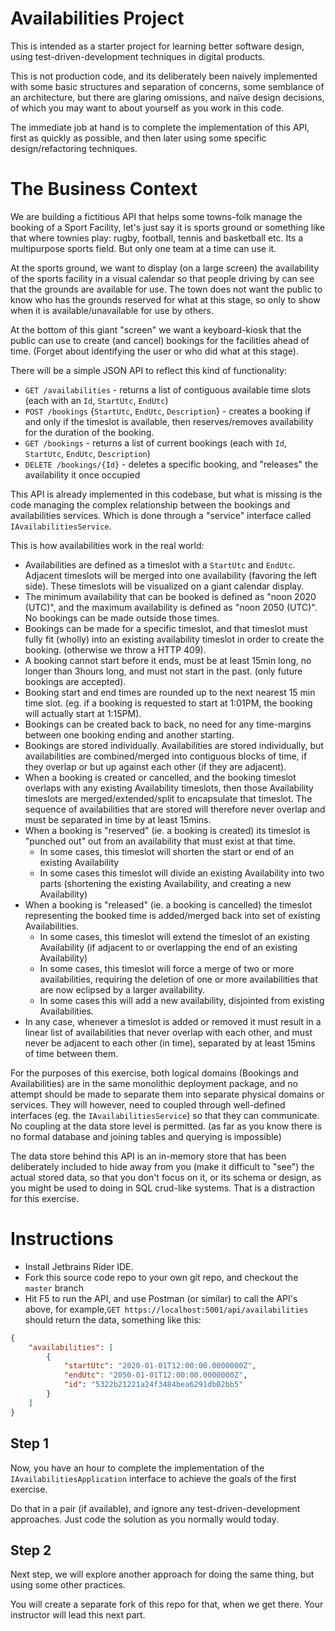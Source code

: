 # Availabilities Project

This is intended as a starter project for learning better software design, using test-driven-development techniques in digital products.

This is not production code, and its deliberately been naively implemented with some basic structures and separation of concerns, some semblance of an architecture, but there are glaring omissions, and naïve design decisions, of which you may want to  about yourself as you work in this code.

The immediate job at hand is to complete the implementation of this API, first as quickly as possible, and then later using some specific design/refactoring techniques.

# The Business Context 

We are building a fictitious API that helps some towns-folk manage the booking of a Sport Facility, let's just say it is sports ground or something like that where townies play: rugby, football, tennis and basketball etc. Its a multipurpose sports field. But only one team at a time can use it.

At the sports ground, we want to display (on a large screen) the availability of the sports facility in a visual calendar so that people driving by can see that the grounds are available for use. The town does not want the public to know who has the grounds reserved for what at this stage, so only to show when it is available/unavailable for use by others.

At the bottom of this giant "screen" we want a keyboard-kiosk that the public can use to create (and cancel) bookings for the facilities ahead of time. (Forget about identifying the user or who did what at this stage).

There will be a simple JSON API to reflect this kind of functionality:

* `GET /availabilities` - returns a list of contiguous available time slots (each with an `Id`, `StartUtc`, `EndUtc`)
* `POST /bookings` {`StartUtc`, `EndUtc`, `Description`} - creates a booking if and only if the timeslot is available, then reserves/removes availability for the duration of the booking.
* `GET /bookings` - returns a list of current bookings (each with `Id`, `StartUtc`, `EndUtc`, `Description`)
* `DELETE /bookings/{Id}` - deletes a specific booking, and "releases" the availability it once occupied

This API is already implemented in this codebase, but what is missing is the code managing the complex relationship between the bookings and availabilities services. Which is done through a "service" interface called `IAvailabilitiesService`.

This is how availabilities work in the real world:
* Availabilities are defined as a timeslot with a `StartUtc` and `EndUtc`. Adjacent timeslots will be merged into one availability (favoring the left side). These timeslots will be visualized on a giant calendar display.
* The minimum availability that can be booked is defined as "noon 2020 (UTC)", and the maximum availability is defined as "noon 2050 (UTC)". No bookings can be made outside those times.
* Bookings can be made for a specific timeslot, and that timeslot must fully fit (wholly) into an existing availability timeslot in order to create the booking. (otherwise we throw a HTTP 409).
* A booking cannot start before it ends, must be at least 15min long, no longer than 3hours long, and must not start in the past. (only future bookings are accepted).
* Booking start and end times are rounded up to the next nearest 15 min time slot. (eg. if a booking is requested to start at 1:01PM, the booking will actually start at 1:15PM). 
* Bookings can be created back to back, no need for any time-margins between one booking ending and another starting.
* Bookings are stored individually. Availabilities are stored individually, but availabilities are combined/merged into contiguous blocks of time, if they overlap or but up against each other (if they are adjacent).
* When a booking is created or cancelled, and the booking timeslot overlaps with any existing Availability timeslots, then those Availability timeslots are merged/extended/split to encapsulate that  timeslot. The sequence of availabilities that are stored will therefore never overlap and must be separated in time by at least 15mins.
* When a booking is "reserved" (ie. a booking is created) its timeslot is "punched out" out from an availability that must exist at that time.
  * In some cases, this timeslot will shorten the start or end of an existing Availability
  * In some cases this timeslot will divide an existing Availability into two parts (shortening the existing Availability, and creating a new Availability)
* When a booking is "released" (ie. a booking is cancelled) the timeslot representing the booked time is added/merged back into set of existing Availabilities.
  * In some cases, this timeslot will extend the timeslot of an existing Availability (if adjacent to or overlapping the end of an existing Availability)
  * In some cases, this timeslot will force a merge of two or more availabilities, requiring the deletion of one or more availabilities that are now eclipsed by a larger availability. 
  * In some cases this will add a new availability, disjointed from existing Availabilities.
* In any case, whenever a timeslot is added or removed it must result in a linear list of availabilities that never overlap with each other, and must never be adjacent to each other (in time), separated by at least 15mins  of time between them.

For the purposes of this exercise, both logical domains (Bookings and Availabilities) are in the same monolithic deployment package, and no attempt should be made to separate them into separate physical domains or services. They will however, need to coupled through well-defined interfaces (eg. the `IAvailabilitiesService`) so that they can communicate. No coupling at the data store level is permitted. (as far as you know there is no formal database and joining tables and querying is impossible)

The data store behind this API is an in-memory store that has been deliberately included to hide away from you (make it difficult to "see") the actual stored data, so that you don't focus on it, or its schema or design, as you might be used to doing in SQL crud-like systems. That is a distraction for this exercise.

# Instructions

* Install Jetbrains Rider IDE.
* Fork this source code repo to your own git repo, and checkout the `master` branch
* Hit F5 to run the API, and use Postman (or similar) to call the API's above, for example,`GET https://localhost:5001/api/availabilities` should return the data, something like this:
```json
{
    "availabilities": [
        {
            "startUtc": "2020-01-01T12:00:00.0000000Z",
            "endUtc": "2050-01-01T12:00:00.0000000Z",
            "id": "5322b21221a24f3484bea6291db02bb5"
        }
    ]
}
```

## Step 1
Now, you have an hour to complete the implementation of the `IAvailabilitiesApplication` interface to achieve the goals of the first exercise. 

Do that in a pair (if available), and ignore any test-driven-development approaches. Just code the solution as you normally would today.

## Step 2

Next step, we will explore another approach for doing the same thing, but using some other practices. 

You will create a separate fork of this repo for that, when we get there. Your instructor will lead this next part.
